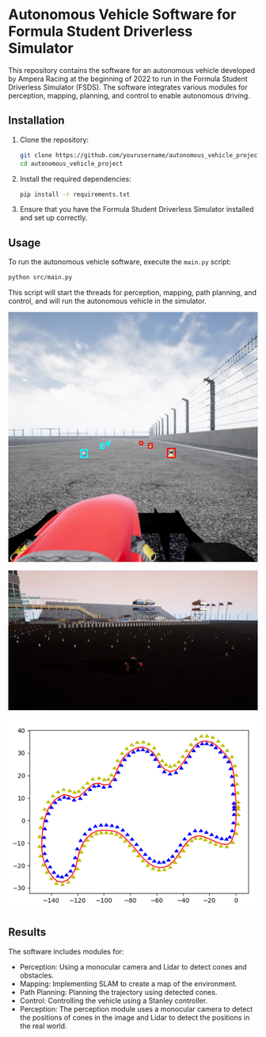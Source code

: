 # Autonomous Vehicle Software for Formula Student Driverless Simulator

This repository contains the software for an autonomous vehicle developed by Ampera Racing at the beginning of 2022 to run in the Formula Student Driverless Simulator (FSDS). The software integrates various modules for perception, mapping, planning, and control to enable autonomous driving.

## Installation

1. Clone the repository:

    ```bash
    git clone https://github.com/yourusername/autonomous_vehicle_project.git
    cd autonomous_vehicle_project
    ```

2. Install the required dependencies:

    ```bash
    pip install -r requirements.txt
    ```

3. Ensure that you have the Formula Student Driverless Simulator installed and set up correctly.

## Usage

To run the autonomous vehicle software, execute the `main.py` script:

```bash
python src/main.py
```

This script will start the threads for perception, mapping, path planning, and control, and will run the autonomous vehicle in the simulator.

![Computer Vision for Object Detection](imgs\car_view.png)

![Track view](imgs\map.png)

![SLAM result](imgs\slam.png)



## Results
The software includes modules for:

- Perception: Using a monocular camera and Lidar to detect cones and obstacles.
- Mapping: Implementing SLAM to create a map of the environment.
- Path Planning: Planning the trajectory using detected cones.
- Control: Controlling the vehicle using a Stanley controller.
- Perception: The perception module uses a monocular camera to detect the positions of cones in the image and Lidar to detect the positions in the real world.